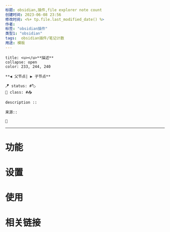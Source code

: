 ```yaml
---
标题: obsidian,插件,file explorer note count
创建时间: 2023-06-08 23:56
修改时间: <%+ tp.file.last_modified_date() %>
作者: 
标签: "obsidian插件" 
类型1: "obsidian"
tags:  obsidian插件/笔记计数
用途: 模板
---
```


```ad-info
title: <u></u>**描述**
collapse: open
color: 233, 244, 240

**◀️ 父节点| ▶️ 子节点** 

🪁 status: #🏷️ 
🎏 class: #📥  

description :: 

来源::

📎

```


---
# 功能

# 设置

# 使用

# 相关链接





